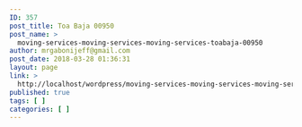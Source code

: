 ```yaml
---
ID: 357
post_title: Toa Baja 00950
post_name: >
  moving-services-moving-services-moving-services-toabaja-00950
author: mrgabonijeff@gmail.com
post_date: 2018-03-28 01:36:31
layout: page
link: >
  http://localhost/wordpress/moving-services-moving-services-moving-services-toabaja-00950/
published: true
tags: [ ]
categories: [ ]
---
```

